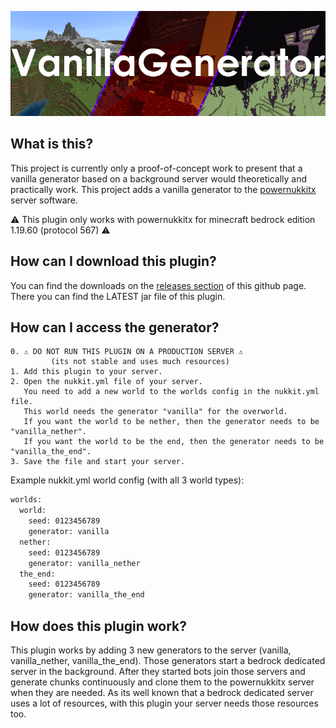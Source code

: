 ![banner](./.github/images/banner.png)

What is this?
------------------------------

This project is currently only a proof-of-concept work to present that a vanilla generator based on a background server
would theoretically and practically work.
This project adds a vanilla generator to the [powernukkitx](https://github.com/PowerNukkitX/PowerNukkitX/) server
software.

⚠️ This plugin only works with powernukkitx for minecraft bedrock edition 1.19.60 (protocol 567) ⚠️

How can I download this plugin?
------------------------------

You can find the downloads on the [releases section](https://github.com/KCodeYT/VanillaGenerator/releases) of this
github
page.
There you can find the LATEST jar file of this plugin.

How can I access the generator?
------------------------------

    0. ⚠️ DO NOT RUN THIS PLUGIN ON A PRODUCTION SERVER ⚠️
             (its not stable and uses much resources)
    1. Add this plugin to your server.
    2. Open the nukkit.yml file of your server.
       You need to add a new world to the worlds config in the nukkit.yml file.
       This world needs the generator "vanilla" for the overworld.
       If you want the world to be nether, then the generator needs to be "vanilla_nether".
       If you want the world to be the end, then the generator needs to be "vanilla_the_end".
    3. Save the file and start your server.

Example nukkit.yml world config (with all 3 world types):

```xml
worlds:
  world:
    seed: 0123456789
    generator: vanilla
  nether:
    seed: 0123456789
    generator: vanilla_nether
  the_end:
    seed: 0123456789
    generator: vanilla_the_end
```

How does this plugin work?
------------------------------

This plugin works by adding 3 new generators to the server (vanilla, vanilla_nether, vanilla_the_end).
Those generators start a bedrock dedicated server in the background. After they started bots join those servers and
generate chunks continuously and clone them to the powernukkitx server when they are needed.
As its well known that a bedrock dedicated server uses a lot of resources, with this plugin your server needs those
resources too.

